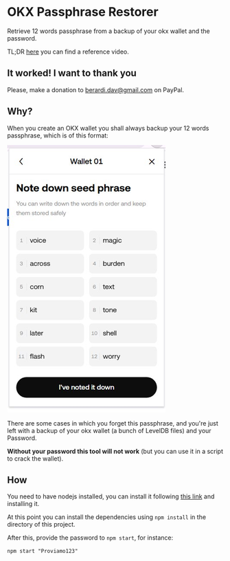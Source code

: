 # OKX Passphrase Restorer

Retrieve 12 words passphrase from a backup of your okx wallet and the
password.

TL;DR [here](https://www.youtube.com/watch?v=oemKAqQegB0) you can find a reference video.

## It worked! I want to thank you
Please, make a donation to berardi.dav@gmail.com on PayPal.

## Why?

When you create an OKX wallet you shall always backup your 12 words
passphrase, which is of this format:

![12 word passphrase](img/passphrase.jpg)

There are some cases in which you forget this passphrase, and you're
just left with a backup of your okx wallet (a bunch of LevelDB files)
and your Password.

**Without your password this tool will not work** (but you can use it
in a script to crack the wallet).

## How

You need to have nodejs installed, you can install it following
[this link](https://nodejs.org/en/download) and installing it.

At this point you can install the dependencies using `npm install` in
the directory of this project.

After this, provide the password to `npm start`, for instance:
```
npm start "Proviamo123"
```
